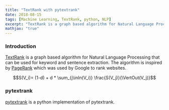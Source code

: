 ```yaml
---
title: "TextRank with pytextrank"
date: 2018-08-15
tags: [Machine Learning, TextRank, python, NLP]
excerpt: "TextRank is a graph based algorithm for Natural Language Processing that can be used for keyword and sentence extraction. The algorithm is inspired by PageRank which was used by Google to rank websites."
mathjax: "true"
---
```

### Introduction
[TextRank](https://web.eecs.umich.edu/~mihalcea/papers/mihalcea.emnlp04.pdf) is a graph based algorithm for Natural Language Processing that can be used for keyword and sentence extraction. The algorithm is inspired by [PageRank](https://en.wikipedia.org/wiki/PageRank) which was used by Google to rank websites.

$$S(V_i)= (1-d) + d * \sum_{j\inIn(V_i)} \frac{S(V_j)}{\VertOut(V_j)}$$


### pytextrank

[pytextrank](https://github.com/ceteri/pytextrank) is a python implementation of pytextrank.
